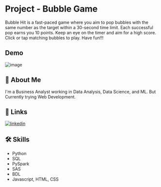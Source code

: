 
# Project - Bubble Game

Bubble Hit is a fast-paced game where you aim to pop bubbles with the same number as the target within a 30-second time limit. Each successful pop earns you 10 points. Keep an eye on the timer and aim for a high score. Click or tap matching bubbles to play. 
Have fun!!!

## Demo

![image](https://github.com/Analyst-Ninja/Buuble-Game/assets/81576967/2fa6ed69-9c21-49e8-9c73-4ca997e91ddb)

## 🚀 About Me
I'm a Business Analyst working in Data Analysis, Data Science, and ML. But Currently trying Web Development.


## 🔗 Links
[![linkedin](https://img.shields.io/badge/linkedin-0A66C2?style=for-the-badge&logo=linkedin&logoColor=white)](https://www.linkedin.com/in/rohit-kumar-04aaab163/)

## 🛠 Skills
* Python
* SQL
* PySpark
* SAS
* BDL
* Javascript, HTML, CSS
